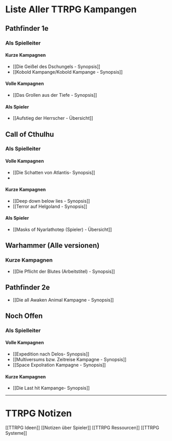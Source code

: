 # Liste Aller TTRPG Kampangen
## Pathfinder 1e
### Als Spielleiter
#### Kurze Kampagnen
- [[Die Geißel des Dschungels - Synopsis]]
- [[Kobold Kampange/Kobold Kampange - Synopsis]]

#### Volle Kampagnen
- [[Das Grollen aus der Tiefe - Synopsis]]

#### Als Spieler
- [[Aufstieg der Herrscher - Übersicht]]

## Call of Cthulhu

### Als Spielleiter

#### Volle Kampagnen
- [[Die Schatten von Atlantis- Synopsis]]
-

#### Kurze Kampagnen
- [[Deep down below lies - Synopsis]]
- [[Terror auf Helgoland - Synopsis]]

#### Als Spieler
- [[Masks of Nyarlathotep (Spieler) - Übersicht]]




## Warhammer (Alle versionen)

### Kurze Kampagnen
- [[Die Pflicht der Blutes (Arbeitstitel) - Synopsis]]



## Pathfinder 2e
- [[Die all Awaken Animal Kampagne - Synopsis]]

## Noch Offen

### Als Spielleiter

#### Volle Kampagnen
- [[Expedition nach Delos- Synopsis]]
- [[Multiversums bzw. Zeitreise Kampagne - Synopsis]]
- [[Space Expolration Kampagne - Synopsis]]


#### Kurze Kampagnen
- [[Die Last hit Kampange- Synopsis]]




---


# TTRPG Notizen
[[TTRPG Ideen]]
[[Notizen über Spieler]]
[[TTRPG Ressourcen]]
[[TTRPG Systeme]]